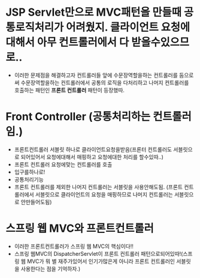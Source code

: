 # JSP Servlet만으로 MVC패턴을 만들때 공통로직처리가 어려웠지. 클라이언트 요청에 대해서 아무 컨트롤러에서 다 받을수있으므로..

- 이러한 문제점을 해결하고자 컨트롤러들 앞에 수문장역할을하는 컨트롤러를 둠으로써 수문장역할을하는 컨트롤러에서 공통의 로직을 다처리하고 나머지 컨트롤러를 호출하는 패턴인 **프론트 컨트롤러** 패턴이 등장했따.

# Front Controller (공통처리하는 컨트롤러임.)

- 프론트컨트롤러 서블릿 하나로 클라이언트요청을받음(프론터 컨트롤러도 서블릿으로 되어있어서 요청에대해서 매핑하고 요청에대한 처리를 할수있따..)
- 프론트 컨트롤러 요청에맞는 컨트롤러를 호출
- 입구를하나로!
- 공통처리기능
- 프론트 컨트롤러를 제외한 나머지 컨트롤러는 서블릿을 사용안해도됨. (프론트 컨트롤러에서 서블릿으로 클라이언트의 요청을 매핑하므로 나머지 컨트롤러는 서블릿으로 안만들어도됨)

# 스프링 웹 MVC와 프론트컨트롤러

- 이러한 프론트컨트롤러가 스프링 웹 MVC의 핵심이다!!
- 스프링 웹MVC의 DispatcherServlet이 프론트 컨트롤러 패턴으로되어있따!(스프링 웹 MVC가 뭐 별 재주가있어서 인기가많은게 아니라 프론트 컨트롤러인 서블릿을 사용한다는 점을 기억하자.)
